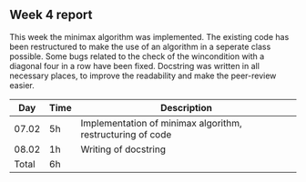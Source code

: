 ## Week 4 report

This week the minimax algorithm was implemented. The existing code has been restructured to make the use of an algorithm in a seperate class possible. Some bugs related to the check of the wincondition with a diagonal four in a row have been fixed. Docstring was written in all necessary places, to improve the readability and make the peer-review easier.

| Day | Time | Description |
| ----- | ------------- | ------ |
| 07.02  | 5h            | Implementation of minimax algorithm, restructuring of code |
| 08.02  | 1h            | Writing of docstring |
| Total | 6h         |        | 
